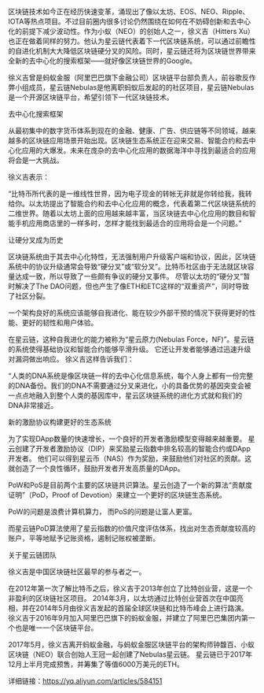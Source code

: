 区块链技术如今正在经历快速变革，涌现出了像以太坊、EOS、NEO、Ripple、IOTA等热点项目。不过目前圈内很多讨论仍然围绕在如何在不妨碍创新和去中心化的前提下减少波动性。作为小蚁（NEO）的创始人之一，徐义吉（Hitters Xu）也正在做着同样的努力。他认为星云链代表着下一代区块链系统，可以通过前瞻性的自进化机制大大降低区块链硬分叉的风险。同时，星云链还将为区块链世界带来全新的去中心化的搜索框架——就好像区块链世界的Google。

徐义吉曾是蚂蚁金服（阿里巴巴旗下金融公司）区块链平台部负责人，前谷歌反作弊小组成员，星云链Nebulas是他离职蚂蚁后发起的的社区项目，星云链Nebulas是一个开源区块链平台，希望引领下一代区块链技术。

去中心化搜索框架

从最初集中的数字货币体系到现在的金融、健康、广告、供应链等不同领域，越来越多的区块链应用场景开始出现。区块链生态系统正在迎来交易、智能合约和去中心化应用的大爆发。未来在庞杂的去中心化应用的数据海洋中寻找到最适合的应用将会是一大挑战。

徐义吉表示：

“比特币所代表的是一维线性世界，因为电子现金的转帐无非就是你转给我，我转给你。以太坊提出了智能合约和去中心化应用的概念，代表着第二代区块链系统的二维世界。随着以太坊上面的应用越来越丰富，当区块链去中心化应用的数目和智能手机应用商店里的一样多时，怎样才能找到最适合的应用将会是一个问题。”

让硬分叉成为历史

区块链系统由于其去中心化特性，无法强制用户升级客户端和协议，因此，区块链系统中的协议升级通常会导致“硬分叉”或“软分叉”。比特币社区由于无法就区块容量达成一致，所以导致了一些颇有争议的硬分叉事件。 尽管以太坊的“硬分叉”暂时解决了The DAO问题，但也产生了像ETH和ETC这样的“双重资产”，同时导致了社区分裂。

一个架构良好的系统应该能够自我进化、能在较少外部干预的情况下获得更好的性能、更好的韧性和用户体验。

在星云链，这种自我进化的能力被称为“星云原力(Nebulas Force，NF)”。星云链的系统使得基础协议和智能合约能够平滑升级。 它还让开发者能够通过迅速升级对漏洞做出响应。 徐义吉这样告诉我们：

“人类的DNA系统是像区块链一样的去中心化信息系统，每个人身上都有一份完整的DNA备份。我们的DNA不需要通过分叉来进化，小的具备优势的基因突变会被一点点地融入到整个人类的基因库中，星云区块链系统的进化方式就和我们的DNA非常接近。

新的激励协议构建更好的生态系统

为了实现DApp数量的快速增长，一个良好的开发者激励模型变得越来越重要。 星云创建了开发者激励协议（DIP）来奖励星云指数中排名较高的智能合约或DApp开发者。 他们可以得到星云币（NAS）作为奖励，来鼓励他们对社区的贡献。这就创造了一个良性循环，鼓励开发者开发高质量的DApp。

PoW和PoS是目前两个主要的区块链共识算法。星云创造了一个新的算法“贡献度证明”（PoD，Proof of Devotion）来建立一个更好的区块链生态系统。

PoW的问题是浪费计算机算力， 而PoS的问题是让富人更富。

而星云链PoD算法使用了星云指数的价值尺度评估体系，找出对生态贡献度较高的账户，平等地赋予记账资格，遏制记账权被垄断。

关于星云链团队

徐义吉是中国区块链社区最早的参与者之一。

在2012年第一次了解比特币之后，徐义吉于2013年创立了比特创业营，这是一个非盈利的区块链社区项目。 2014年3月，以太坊通过比特创业营首次在中国亮相，并在2014年5月由徐义吉发起的首届全球区块链和比特币峰会上进行路演。 徐义吉于2016年9月加入阿里巴巴旗下的蚂蚁金服，并建立了阿里巴巴集团内第一个也是唯一一个区块链平台。

2017年5月，徐义吉离开蚂蚁金融，与蚂蚁金服区块链平台的架构师钟馥百、小蚁区块链（NEO）联合创始人王冠一起创建了Nebulas星云链。 星云链已于2017年12月上半月完成预售，并筹集了等值6000万美元的ETH。

详细链接：https://yq.aliyun.com/articles/584151
